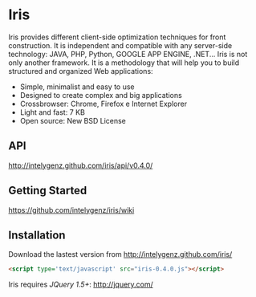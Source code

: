 # Iris

Iris provides different client-side optimization techniques for front construction. It is independent and compatible with any server-side technology: JAVA, PHP, Python, GOOGLE APP ENGINE, .NET...
Iris is not only another framework. It is a methodology that will help you to build structured and organized Web applications:

* Simple, minimalist and easy to use
* Designed to create complex and big applications
* Crossbrowser: Chrome, Firefox e Internet Explorer
* Light and fast: 7 KB
* Open source: New BSD License

## API
http://intelygenz.github.com/iris/api/v0.4.0/

## Getting Started
https://github.com/intelygenz/iris/wiki

## Installation

Download the lastest version from http://intelygenz.github.com/iris/

```html
<script type='text/javascript' src="iris-0.4.0.js"></script>
```

Iris requires *JQuery 1.5+*:
http://jquery.com/

